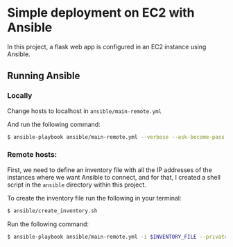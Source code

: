 
# Simple deployment on EC2 with Ansible

In this project, a flask web app is configured in an EC2 instance using Ansible.


## Running Ansible

### Locally

Change hosts to localhost in `ansible/main-remote.yml`

And run the following command:
```sh
$ ansible-playbook ansible/main-remote.yml --verbose --ask-become-pass
```

### Remote hosts:

First, we need to define an inventory file with all the IP addresses of the 
instances where we want Ansible to connect, and for that, I created a shell
script in the `ansible` directory within this project.

To create the inventory file run the following in your terminal:

```sh
$ ansible/create_inventory.sh
```

Run the following command:

```sh
$ ansible-playbook ansible/main-remote.yml -i $INVENTORY_FILE --private-key $EC2_KEY_PATH
```
